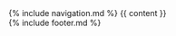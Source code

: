 <!doctype html>
<html>
  <head>
    <meta name="viewport" content="width=device-width, initial-scale=1, maximum-scale=1, user-scalable=0" charset="utf-8">
    <title>{{ page.title }}</title>
    <link rel="stylesheet" href="{{ site.baseurl}}/assets/css/styles.css">
    <link href="https://fonts.googleapis.com/css?family=Montserrat|Roboto+Slab&display=swap" rel="stylesheet">
  </head>
  <body>
    <div class="container">
        {% include navigation.md %}
            {{ content }}
    </div>
    {% include footer.md %}
<script src="https://code.jquery.com/jquery-3.2.1.slim.min.js" integrity="sha384-KJ3o2DKtIkvYIK3UENzmM7KCkRr/rE9/Qpg6aAZGJwFDMVNA/GpGFF93hXpG5KkN" crossorigin="anonymous"></script>
<script src="https://cdnjs.cloudflare.com/ajax/libs/popper.js/1.12.9/umd/popper.min.js" integrity="sha384-ApNbgh9B+Y1QKtv3Rn7W3mgPxhU9K/ScQsAP7hUibX39j7fakFPskvXusvfa0b4Q" crossorigin="anonymous"></script>
<script src="https://maxcdn.bootstrapcdn.com/bootstrap/4.0.0/js/bootstrap.min.js" integrity="sha384-JZR6Spejh4U02d8jOt6vLEHfe/JQGiRRSQQxSfFWpi1MquVdAyjUar5+76PVCmYl" crossorigin="anonymous"></script>
<script src="https://kit.fontawesome.com/3d638ed81f.js" crossorigin="anonymous"></script>
<script src="{{ 'assets/js/script.js' | relative_url }}"></script>
  </body>
</html>